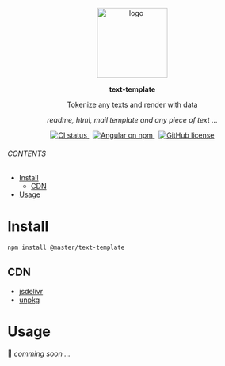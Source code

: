 <br><br>
<p align="center">
    <img src="https://raw.githubusercontent.com/master-style/package/document/images/logo-and-text.svg" alt="logo" width="142">
</p>
<p align="center">
    <b>text-template</b>
</p>
<p align="center">Tokenize any texts and render with data</p>
<p align="center"><i>readme, html, mail template and any piece of text ...</i></p>
<p align="center">
<a href="https://circleci.com/gh/master-style/workflows/master-style/tree/main">
<img src="https://img.shields.io/circleci/build/github/master-style/text-template/main.svg?logo=circleci&logoColor=fff&label=CircleCI" alt="CI status" />
</a>&nbsp;
<a href="https://www.npmjs.com/@master/text-template">
<img src="https://img.shields.io/npm/v/@master/text-template.svg?logo=npm&logoColor=fff&label=NPM+package&color=limegreen" alt="Angular on npm" />
</a>&nbsp;
<a href="https://github.com/master-style/text-template/blob/main/LICENSE"><img alt="GitHub license" src="https://img.shields.io/github/license/master-style/text-template"></a>
</p>

###### CONTENTS
- [Install](#install)
  - [CDN](#cdn)
- [Usage](#usage)

# Install
```sh
npm install @master/text-template
```
## CDN
- [jsdelivr](https://www.jsdelivr.com/package/npm/@master/text-template)
- [unpkg](https://unpkg.com/@master/text-template)

# Usage
🚧 *comming soon ...*